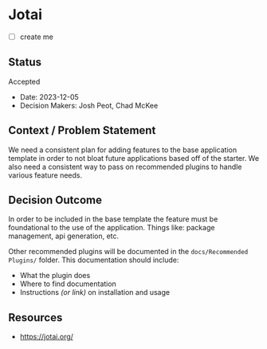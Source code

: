# Jotai
- [ ] create me
## Status

Accepted

* Date: 2023-12-05
* Decision Makers:  Josh Peot, Chad McKee

## Context / Problem Statement

We need a consistent plan for adding features to the base application template in order to not bloat future applications based off of the starter. We also need a consistent way to pass on recommended plugins to handle various feature needs.

## Decision Outcome

In order to be included in the base template the feature must be foundational to the use of the application. Things like: package management, api generation, etc.

Other recommended plugins will be documented in the `docs/Recommended Plugins/` folder. This documentation should include:
- What the plugin does
- Where to find documentation
- Instructions *(or link)* on installation and usage

## Resources
- https://jotai.org/